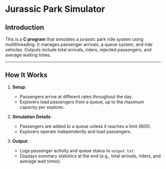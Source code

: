 # Jurassic Park Simulator

## Introduction  
This is a **C program** that simulates a jurassic park ride system using multithreading. It manages passenger arrivals, a queue system, and ride vehicles. Outputs include total arrivals, riders, rejected passengers, and average waiting times.

---

## How It Works  
1. **Setup**:  
   - Passengers arrive at different rates throughout the day.
   - Explorers load passengers from a queue, up to the maximum capacity per explorer.

2. **Simulation Details**:  
   - Passengers are added to a queue unless it reaches a limit (800).  
   - Explorers operate independently and load passengers.  

3. **Output**:  
   - Logs passenger activity and queue status to `output.txt`.  
   - Displays summary statistics at the end (e.g., total arrivals, riders, and average wait times).


